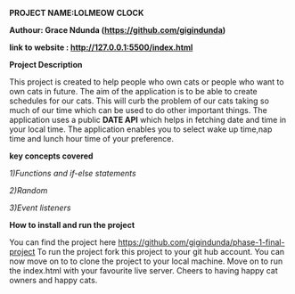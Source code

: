 **PROJECT NAME:LOLMEOW CLOCK**


**Authour: Grace Ndunda (https://github.com/gigindunda)**

**link to website : http://127.0.0.1:5500/index.html**


**Project Description**


This project is created to help people who own cats or people who want to own cats in future. The aim of the application is to be able to create schedules for our cats. This will curb the problem of our cats taking so much of our time which can be used to do other important things.
The application uses a public **DATE API** which helps in fetching date and time in your local time.
The application enables you to select wake up time,nap time and lunch hour time of your preference.

**key concepts covered**

*1)Functions and if-else statements*

*2)Random*

*3)Event listeners*

 **How to install and run the project**

You can find the project here https://github.com/gigindunda/phase-1-final-project
To run the project fork this project to your git hub account. You can now move on to to clone the project to your local machine. Move on to run the index.html with your favourite live server.
 Cheers to having happy cat owners and happy cats.
